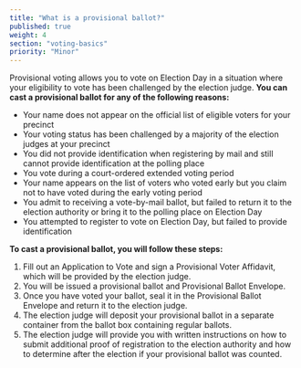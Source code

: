 ```yaml
---
title: "What is a provisional ballot?"
published: true
weight: 4
section: "voting-basics"
priority: "Minor"
---
```


Provisional voting allows you to vote on Election Day in a situation where your eligibility to vote has been challenged by the election judge. **You can cast a provisional ballot for any of the following reasons:**  
- Your name does not appear on the official list of eligible voters for your precinct  
- Your voting status has been challenged by a majority of the election judges at your precinct  
- You did not provide identification when registering by mail and still cannot provide identification at the polling place  
- You vote during a court-ordered extended voting period  
- Your name appears on the list of voters who voted early but you claim not to have voted during the early voting period  
- You admit to receiving a vote-by-mail ballot, but failed to return it to the election authority or bring it to the polling place on Election Day  
- You attempted to register to vote on Election Day, but failed to provide identification  

**To cast a provisional ballot, you will follow these steps:**  
1. Fill out an Application to Vote and sign a Provisional Voter Affidavit, which will be provided by the election judge.  
2. You will be issued a provisional ballot and Provisional Ballot Envelope.  
3. Once you have voted your ballot, seal it in the Provisional Ballot Envelope and return it to the election judge.  
4. The election judge will deposit your provisional ballot in a separate container from the ballot box containing regular ballots.  
5. The election judge will provide you with written instructions on how to submit additional proof of registration to the election authority and how to determine after the election if your provisional ballot was counted.
